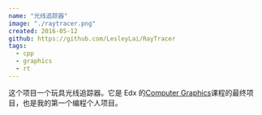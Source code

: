 ```yaml
---
name: "光线追踪器"
image: "./raytracer.png"
created: 2016-05-12
github: https://github.com/LesleyLai/RayTracer
tags:
  - cpp
  - graphics
  - rt
---
```


这个项目一个玩具光线追踪器。它是 Edx 的[Computer Graphics](https://www.edx.org/course/computer-graphics-uc-san-diegox-cse167x-3)课程的最终项目，也是我的第一个编程个人项目。
